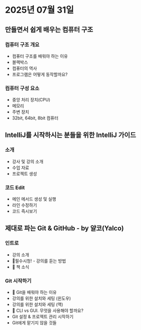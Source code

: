 # 2025년 07월 31일

## 만들면서 쉽게 배우는 컴퓨터 구조

### 컴퓨터 구조 개요

- 컴퓨터 구조를 배워야 하는 이유
- 블랙박스
- 컴퓨터의 역사
- 프로그램은 어떻게 동작할까요?

### 컴퓨터 구성 요소

- 중앙 처리 장치(CPU)
- 메모리
- 주변 장치
- 32bit, 64bit, 8bit 컴퓨터

## IntelliJ를 시작하시는 분들을 위한 IntelliJ 가이드

### 소개

- 강사 및 강의 소개
- 수업 자료
- 프로젝트 생성

### 코드 Edit

- 메인 메서드 생성 및 실행
- 라인 수정하기
- 코드 즉시보기

## 제대로 파는 Git & GitHub - by 얄코(Yalco)

### 인트로

- 강의 소개
- 🛑필수시청! - 강의를 듣는 방법
- 📙 책 소식

### Git 시작하기

- 🐰 Git을 배워야 하는 이유
- 강의를 위한 설치와 세팅 (윈도우)
- 강의를 위한 설치와 세팅 (맥)
- 🐰 CLI vs GUI. 무엇을 사용해야 할까요?
- Git 설정 & 프로젝트 관리 시작하기
- Git에게 맡기지 않을 것들